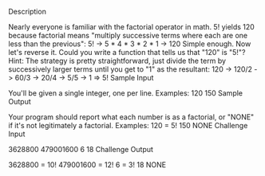 Description

Nearly everyone is familiar with the factorial operator in math. 5! yields 120 because factorial means "multiply successive terms where each are one less than the previous":
5! -> 5 * 4 * 3 * 2 * 1 -> 120
Simple enough.
Now let's reverse it. Could you write a function that tells us that "120" is "5!"?
Hint: The strategy is pretty straightforward, just divide the term by successively larger terms until you get to "1" as the resultant:
120 -> 120/2 -> 60/3 -> 20/4 -> 5/5 -> 1 => 5!
Sample Input

You'll be given a single integer, one per line. Examples:
120
150
Sample Output

Your program should report what each number is as a factorial, or "NONE" if it's not legitimately a factorial. Examples:
120 = 5!
150   NONE
Challenge Input

3628800
479001600
6
18
Challenge Output

3628800 = 10!
479001600 = 12!
6 = 3!
18  NONE
